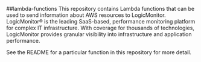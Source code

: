 ##lambda-functions
This repository contains Lambda functions that can be used to send information about AWS resources to LogicMonitor. LogicMonitor® is the leading SaaS-based, performance monitoring platform for complex IT infrastructure. With coverage for thousands of technologies, LogicMonitor provides granular visibility into infrastructure and application performance. 

See the README for a particular function in this repository for more detail. 

